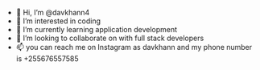 - 👋 Hi, I’m @davkhann4
- 👀 I’m interested in coding
- 🌱 I’m currently learning application development
- 💞️ I’m looking to collaborate on with
 full stack developers
- 📫 you can reach me on Instagram as davkhann 
  and my phone number is +255676557585

<!---
davkhann4/davkhann4 is a ✨ special ✨ repository because its `README.md` (this file) appears on your GitHub profile.
You can click the Preview link to take a look at your changes.
--->
